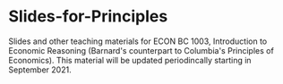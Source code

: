 # Slides-for-Principles

Slides and other teaching materials for ECON BC 1003, Introduction to Economic Reasoning (Barnard's counterpart to Columbia's Principles of Economics). This material will be updated periodincally starting in September 2021.
